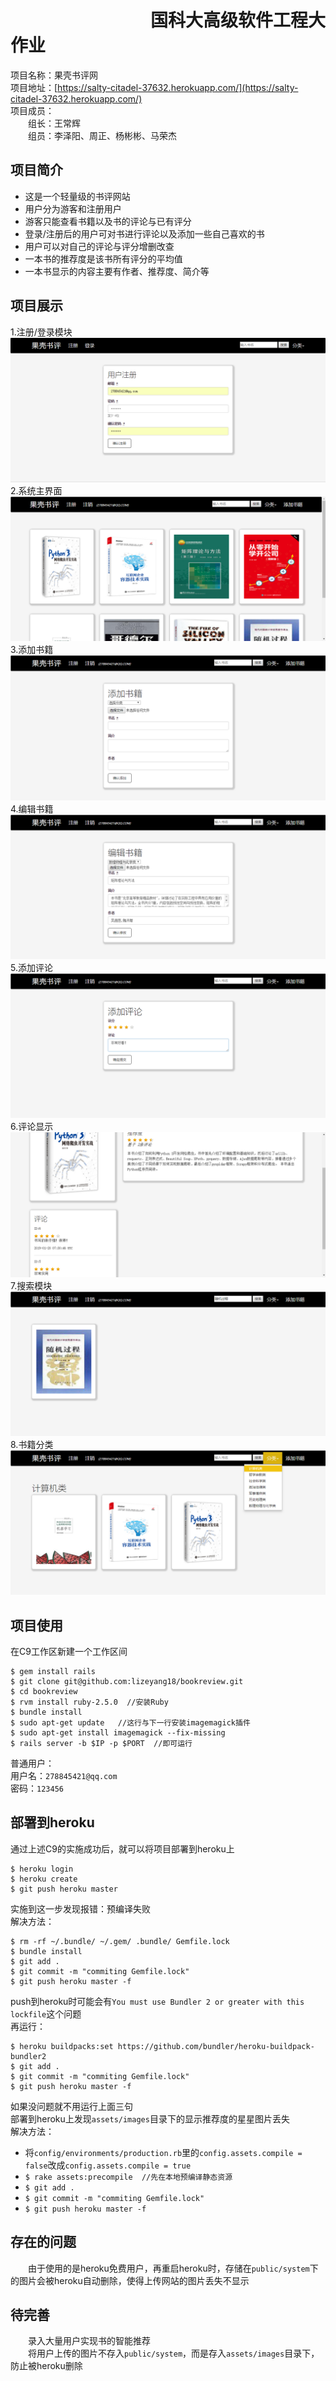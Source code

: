 # &emsp;&emsp;&emsp;&emsp;&emsp;&emsp;&emsp;&emsp;国科大高级软件工程大作业
项目名称：果壳书评网  
项目地址：[https://salty-citadel-37632.herokuapp.com/](https://salty-citadel-37632.herokuapp.com/)  
项目成员：  
&emsp;&emsp;组长：王常辉  
&emsp;&emsp;组员：李泽阳、周正、杨彬彬、马荣杰  
## 项目简介
- 这是一个轻量级的书评网站  
- 用户分为游客和注册用户  
- 游客只能查看书籍以及书的评论与已有评分  
- 登录/注册后的用户可对书进行评论以及添加一些自己喜欢的书  
- 用户可以对自己的评论与评分增删改查  
- 一本书的推荐度是该书所有评分的平均值  
- 一本书显示的内容主要有作者、推荐度、简介等  
## 项目展示
1.注册/登录模块
![](https://github.com/Artistwcher/write_readme/blob/master/public/1.png)
2.系统主界面
![](https://github.com/Artistwcher/write_readme/blob/master/public/2.png)
3.添加书籍
![](https://github.com/Artistwcher/write_readme/blob/master/public/3.png)
4.编辑书籍
![](https://github.com/Artistwcher/write_readme/blob/master/public/4.png)
5.添加评论
![](https://github.com/Artistwcher/write_readme/blob/master/public/5.png)
6.评论显示
![](https://github.com/Artistwcher/write_readme/blob/master/public/6.png)
7.搜索模块
![](https://github.com/Artistwcher/write_readme/blob/master/public/7.png)
8.书籍分类
![](https://github.com/Artistwcher/write_readme/blob/master/public/8.png)
## 项目使用
在C9工作区新建一个工作区间  
```
$ gem install rails
$ git clone git@github.com:lizeyang18/bookreview.git
$ cd bookreview
$ rvm install ruby-2.5.0  //安装Ruby
$ bundle install 
$ sudo apt-get update   //这行与下一行安装imagemagick插件
$ sudo apt-get install imagemagick --fix-missing 
$ rails server -b $IP -p $PORT  //即可运行
```
普通用户：  
用户名：`278845421@qq.com`  
密码：`123456`  
## 部署到heroku
通过上述C9的实施成功后，就可以将项目部署到heroku上  
```
$ heroku login
$ heroku create
$ git push heroku master
```
实施到这一步发现报错：预编译失败  
解决方法：  
```
$ rm -rf ~/.bundle/ ~/.gem/ .bundle/ Gemfile.lock
$ bundle install
$ git add .
$ git commit -m "commiting Gemfile.lock"
$ git push heroku master -f
```
push到heroku时可能会有`You must use Bundler 2 or greater with this lockfile`这个问题  
再运行：  
```
$ heroku buildpacks:set https://github.com/bundler/heroku-buildpack-bundler2
$ git add .
$ git commit -m "commiting Gemfile.lock"
$ git push heroku master -f
```
如果没问题就不用运行上面三句  
部署到heroku上发现`assets/images`目录下的显示推荐度的星星图片丢失  
解决方法：  
- 将`config/environments/production.rb`里的`config.assets.compile = false`改成`config.assets.compile = true`
- `$ rake assets:precompile  //先在本地预编译静态资源`
- `$ git add .`
- `$ git commit -m "commiting Gemfile.lock"`
- `$ git push heroku master -f`
## 存在的问题
&emsp;&emsp;由于使用的是heroku免费用户，再重启heroku时，存储在`public/system`下的图片会被heroku自动删除，使得上传网站的图片丢失不显示  
## 待完善
&emsp;&emsp;录入大量用户实现书的智能推荐  
&emsp;&emsp;将用户上传的图片不存入`public/system`，而是存入`assets/images`目录下，防止被heroku删除  

